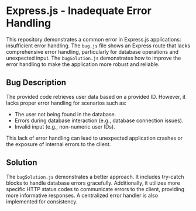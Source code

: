 # Express.js - Inadequate Error Handling

This repository demonstrates a common error in Express.js applications: insufficient error handling. The `bug.js` file shows an Express route that lacks comprehensive error handling, particularly for database operations and unexpected input.  The `bugSolution.js` demonstrates how to improve the error handling to make the application more robust and reliable.

## Bug Description

The provided code retrieves user data based on a provided ID.  However, it lacks proper error handling for scenarios such as:

* The user not being found in the database.
* Errors during database interaction (e.g., database connection issues).
* Invalid input (e.g., non-numeric user IDs).

This lack of error handling can lead to unexpected application crashes or the exposure of internal errors to the client.

## Solution

The `bugSolution.js` demonstrates a better approach. It includes try-catch blocks to handle database errors gracefully. Additionally, it utilizes more specific HTTP status codes to communicate errors to the client, providing more informative responses.  A centralized error handler is also implemented for consistency.